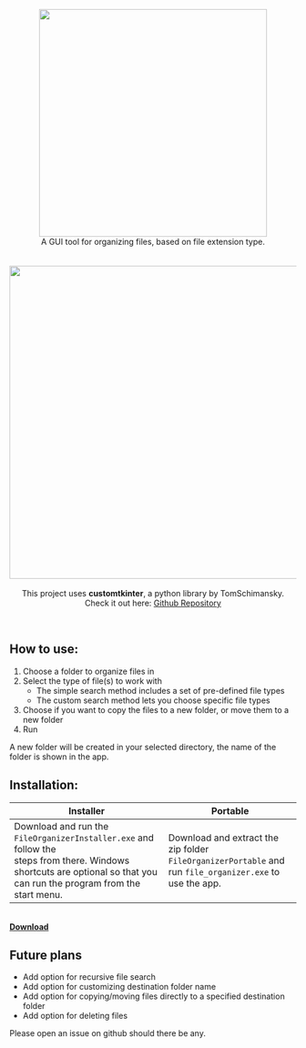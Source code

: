 
<p align="center">
  <img width="400px" src="https://user-images.githubusercontent.com/89453098/210701699-9c2db040-6dcd-4553-a07f-91dfe5a0e9e0.png"/>
  <br>
  A GUI tool for organizing files, based on file extension type.
  <br><br><br>
  <img width="550px" src="https://user-images.githubusercontent.com/89453098/210696394-5bd13309-794a-431a-b99b-b2c4a4354d3a.png"/>
  <br><br>
  This project uses <b>customtkinter</b>, a python library by TomSchimansky. Check it out here: <a href="https://github.com/TomSchimansky/CustomTkinter">Github Repository</a>
</p>
<br>

## How to use:
1. Choose a folder to organize files in
2. Select the type of file(s) to work with
   - The simple search method includes a set of pre-defined file types
   - The custom search method lets you choose specific file types
3. Choose if you want to copy the files to a new folder, or move them to a new folder
4. Run

A new folder will be created in your selected directory, the name of the folder is shown in the app.

## Installation:

| Installer  | Portable |
| ------------- | ------------- |
| Download and run the `FileOrganizerInstaller.exe` and follow the <br> steps from there. Windows shortcuts are optional so that you can run the program from the start menu.  | Download and extract the zip folder `FileOrganizerPortable` and run `file_organizer.exe` to use the app.  |

<br>
<b><a href="https://github.com/henriksen-marcus/File-Organizer/releases">Download</a></b>
<br>

## Future plans
- Add option for recursive file search
- Add option for customizing destination folder name
- Add option for copying/moving files directly to a specified destination folder
- Add option for deleting files

Please open an issue on github should there be any.

